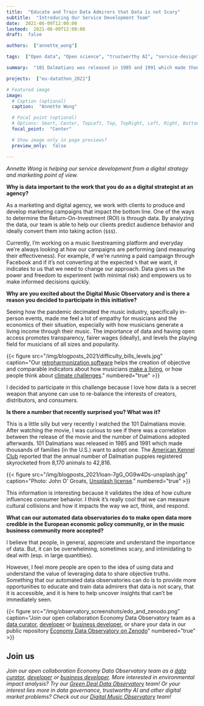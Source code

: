 ```yaml
---
title:  "Educate and Train Data Admirers that Data is not Scary"
subtitle:  "Introducing Our Service Development Team"
date:  2021-06-09T12:00:00
lastmod:  2021-06-09T12:00:00
draft:  false

authors:  ["annette_wong"]

tags:  ["Open data", "Open science", "trustworthy AI", "service-design", "communication"]

summary:  "101 Dalmatians was released in 1985 and 1991 which made thousands of families (in the U.S.) want to adopt one. The American Kennel Club reported that the annual number of Dalmatian puppies registered skyrocketed from 8,170 animals to 42,816."

projects:  ["eu-datathon_2021"]

# Featured image
image: 
  # Caption (optional)
  caption:  "Annette Wong"

  # Focal point (optional)
  # Options: Smart, Center, TopLeft, Top, TopRight, Left, Right, BottomLeft, Bottom, BottomRight
  focal_point:  "Center"

  # Show image only in page previews?
  preview_only:  false

---
```


*Annette Wong is helping our service development from a digital strategy and marketing point of view.*

**Why is data important to the work that you do as a digital strategist at an agency?**

As a marketing and digital agency, we work with clients to produce and develop marketing campaigns that impact the bottom line. One of the ways to determine the Return-On-Investment (ROI) is through data. By analyzing the data, our team is able to help our clients predict audience behavior and ideally convert them into taking action (`$$$`).

Currently, I’m working on a music livestreaming platform and everyday we’re always looking at how our campaigns are performing (and measuring their effectiveness). For example, if we’re running a paid campaign through Facebook and if it’s not converting at the expected `%` that we want, it indicates to us that we need to change our approach. Data gives us the power and freedom to experiment (with minimal risk) and empowers us to make informed decisions quickly.

**Why are you excited about the Digital Music Observatory and is there a reason you decided to participate in this initiative?** 

Seeing how the pandemic decimated the music industry, specifically in-person events, made me feel a lot of empathy for musicians and the economics of their situation, especially with how musicians generate a living income through their music. The importance of data and having open access promotes transparency, fairer wages (ideally), and levels the playing field for musicians of all sizes and popularity.

{{< figure src="/img/blogposts_2021/difficulty_bills_levels.jpg" caption="Our [retroharmonization software](https://retroharmonize.dataobservatory.eu/) helps the creation of objective and comparable indicators about how musicians [make a living](https://data.music.dataobservatory.eu/music-economy.html#supply), or how people think about [climate challenges](https://greendeal.dataobservatory.eu/post/2021-04-23-belgium-flood-insurance/)." numbered="true" >}}

I decided to participate in this challenge because I love how data is a secret weapon that anyone can use to re-balance the interests of creators, distributors, and consumers.

**Is there a number that recently surprised you? What was it?**

This is a little silly but very recently I watched the 101 Dalmatians movie. After watching the movie, I was curious to see if there was a correlation between the release of the movie and the number of Dalmations adopted afterwards. 101 Dalmatians was released in 1985 and 1991 which made thousands of families (in the U.S.) want to adopt one. The [American Kennel Club](https://www.akc.org/) reported that the annual number of Dalmatian puppies registered skyrocketed from 8,170 animals to 42,816.

{{< figure src="/img/blogposts_2021/loan-7gG_OG9w4Ds-unsplash.jpg" caption="Photo: John O' Groats, [Unsplash license](https://unsplash.com/license)." numbered="true" >}}

This information is interesting because it validates the idea of how culture influences consumer behavior. I think it’s really cool that we can measure cultural collisions and how it impacts the way we act, think, and respond.

**What can our automated data observatories do to make open data more credible in the European economic policy community, or in the music business community more accepted?**

I believe that people, in general, appreciate and understand the importance of data. But, it can be overwhelming, sometimes scary, and intimidating to deal with (esp. in large quantities).

However, I feel more people are open to the idea of using data and understand the value of leveraging data to share objective truths. Something that our automated data observatories can do is to provide more opportunities to educate and train data admirers that data is not scary, that it is accessible, and it is here to help uncover insights that can’t be immediately seen.

{{< figure src="/img/observatory_screenshots/edo_and_zenodo.png" caption="Join our open collaboration Economy Data Observatory team as a [data curator](/authors/curator), [developer](/authors/developer) or [business developer](/authors/team), or share your data in our public repository [Economy Data Observatory on Zenodo](https://zenodo.org/communities/economy_observatory/)" numbered="true" >}}

## Join us

*Join our open collaboration Economy Data Observatory team as a [data curator](/authors/curator), [developer](/authors/developer) or [business developer](/authors/team). More interested in environmental impact analysis? Try our [Green Deal Data Observatory](https://greendeal.dataobservatory.eu/#contributors) team! Or your interest lies more in data governance, trustworthy AI and other digital market problems? Check out our [Digital Music Observatory](https://music.dataobservatory.eu/#contributors) team!*
